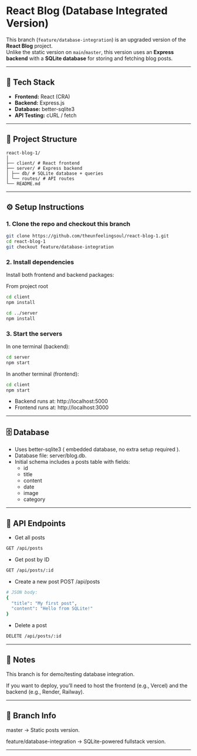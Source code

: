 # React Blog (Database Integrated Version)

This branch (`feature/database-integration`) is an upgraded version of the **React Blog** project.  
Unlike the static version on `main`/`master`, this version uses an **Express backend** with a **SQLite database** for storing and fetching blog posts.

---

## 🚀 Tech Stack

- **Frontend:** React (CRA)
- **Backend:** Express.js
- **Database:** better-sqlite3
- **API Testing:** cURL / fetch

---

## 📂 Project Structure

```
react-blog-1/
│
├── client/ # React frontend
├── server/ # Express backend
│ ├── db/ # SQLite database + queries
│ └── routes/ # API routes
└── README.md
```

---

## ⚙️ Setup Instructions

### 1. Clone the repo and checkout this branch

```bash
git clone https://github.com/theunfeelingsoul/react-blog-1.git
cd react-blog-1
git checkout feature/database-integration

```

### 2. Install dependencies

Install both frontend and backend packages:

From project root

```bash
cd client
npm install

cd ../server
npm install
```

### 3. Start the servers

In one terminal (backend):

```bash
cd server
npm start
```

In another terminal (frontend):

```bash
cd client
npm start
```

- Backend runs at: http://localhost:5000
- Frontend runs at: http://localhost:3000

---

## 🗄️ Database

- Uses better-sqlite3 ( embedded database, no extra setup required ).
- Database file: server/blog.db.
- Initial schema includes a posts table with fields:
  - id
  - title
  - content
  - date
  - image
  - category

---

## 📡 API Endpoints

- Get all posts

```bash
GET /api/posts
```

- Get post by ID

```bash
GET /api/posts/:id
```

- Create a new post
  POST /api/posts

```bash
# JSON body:
{
  "title": "My first post",
  "content": "Hello from SQLite!"
}
```

- Delete a post

```bash
DELETE /api/posts/:id
```

---

## 📝 Notes

This branch is for demo/testing database integration.

If you want to deploy, you’ll need to host the frontend (e.g., Vercel) and the backend (e.g., Render, Railway).

---

## 📌 Branch Info

master → Static posts version.

feature/database-integration → SQLite-powered fullstack version.

---
